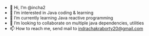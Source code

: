 - 👋 Hi, I’m @incha2
- 👀 I’m interested in Java coding & learning
- 🌱 I’m currently learning Java reactive programming
- 💞️ I’m looking to collaborate on multiple java dependencies, utilities
- 📫 How to reach me, send mail to indrachakraborty20@gmail.com

<!---
incha2/incha2 is a ✨ special ✨ repository because its `README.md` (this file) appears on your GitHub profile.
You can click the Preview link to take a look at your changes.
--->
